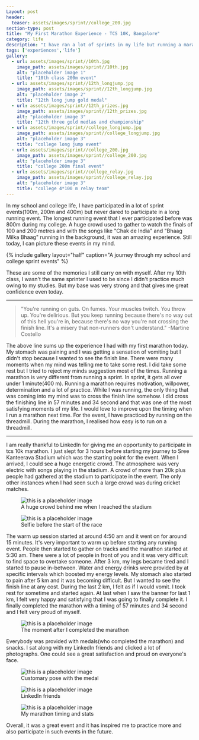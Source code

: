 ```yaml
---
Layout: post
header:
  teaser: assets/images/sprint//college_200.jpg
section-type: post
title: "My First Marathon Experience - TCS 10K, Bangalore"
category: life
description: "I have ran a lot of sprints in my life but running a marathon was a completely different experience. Crossing the finishing line gives you a great satisfaction and joy"
tags: ['experiences','life']
gallery:
  - url: assets/images/sprint//10th.jpg
    image_path: assets/images/sprint//10th.jpg
    alt: "placeholder image 1"
    title: "10th class 200m event"
  - url: assets/images/sprint//12th_longjump.jpg
    image_path: assets/images/sprint//12th_longjump.jpg
    alt: "placeholder image 2"
    title: "12th long jump gold medal"
  - url: assets/images/sprint//12th_prizes.jpg
    image_path: assets/images/sprint//12th_prizes.jpg
    alt: "placeholder image 3"
    title: "12th three gold medlas and championship"
  - url: assets/images/sprint//college_longjump.jpg
    image_path: assets/images/sprint//college_longjump.jpg
    alt: "placeholder image 3"
    title: "college long jump event"
  - url: assets/images/sprint//college_200.jpg
    image_path: assets/images/sprint//college_200.jpg
    alt: "placeholder image 3"
    title: "college 200m final event"
  - url: assets/images/sprint//college_relay.jpg
    image_path: assets/images/sprint//college_relay.jpg
    alt: "placeholder image 3"
    title: "college 4*100 m relay team"
---
```


In my school and college life, I have participated in a lot of sprint events(100m, 200m and 400m) but never dared to participate in a long running event. The longest running event that I ever participated before was 800m during my college.
A huge crowd used to gather to watch the finals of 100 and 200 metres and with the songs like "Chak de India" and "Bhaag Milka Bhaag" running in the background, it was an amazing experience. Still today, I can picture these events in my mind.

{% include gallery layout="half" caption="A journey through my school and college sprint events" %}

These are some of the memories I still carry on with myself. After my 10th class, I wasn't the same sprinter I used to be since I didn't practice much owing to my studies. But my base was very strong and that gives me great confidence even today.

---

> "You're running on guts. On fumes. Your muscles twitch. You throw up. You're delirious. But you keep running because there's no way out of this hell you're in, because there's no way you're not crossing the finish line. It's a misery that non-runners don't understand."
-Martine Costello

The above line sums up the experience I had with my first marathon today. My stomach was paining and I was getting a sensation of vomiting but I didn't stop because I wanted to see the finish line. There were many moments when my mind was telling me to take some rest. I did take some rest but I tried to reject my minds suggestion most of the times.
Running a marathon is very different from running a sprint. In sprint, it gets all over under 1 minute(400 m). Running a marathon requires motivation, willpower, determination and a lot of practice. While I was running, the only thing that was coming into my mind was to cross the finish line somehow. I did cross the finishing line in 57 minutes and 34 second and that was one of the most
satisfying moments of my life. I would love to improve upon the timing when I run a marathon next time. For the event, I have practiced by running on the threadmill. During the marathon, I realised how easy is to run on a threadmill. 

---

I am really thankful to LinkedIn for giving me an opportunity to participate in tcs 10k marathon. I just slept for 3 hours before starting my journey to Sree Kanteerava Stadium which was the starting point for the event. When I arrived, I could see a huge energetic crowd. The atmosphere was very electric with songs playing in the stadium.
A crowd of more than 20k plus people had gathered at the stadium to participate in the event. The only other instances when I had seen such a large crowd was during cricket matches.

<figure>
  <img src="/assets/images/tcs10k//crowd.jpg" alt="this is a placeholder image">
  <figcaption>A huge crowd behind me when I reached the stadium</figcaption>
</figure>

<figure>
  <img src="/assets/images/tcs10k//selfie.jpg" alt="this is a placeholder image">
  <figcaption>Selfie before the start of the race</figcaption>
</figure>

The warm up session started at around 4:50 am and it went on for around 15 minutes. It's very important to warm up before starting any running event. People then started to gather on tracks and the marathon started at 5:30 am. There were a lot of people in front of you and it was very difficult to find space to overtake someone.
After 3 km, my legs became tired and I started to pause in-between. Water and energy drinks were provided by at specific intervals which boosted my energy levels. My stomach also started to pain after 5 km and it was becoming difficult. But I wanted to see the finish line at any cost. During the last 2 km, I felt as if I would vomit. I took rest for sometime and started again. 
At last when I saw the banner for last 1 km, I felt very happy and satisfying that I was going to finally complete it. I finally completed the marathon with a timing of 57 minutes and 34 second and I felt very proud of myself.

<figure>
  <img src="/assets/images/tcs10k//completed.jpg" alt="this is a placeholder image">
  <figcaption>The moment after I completed the marathon</figcaption>
</figure>

Everybody was provided with medals(who completed the marathon) and snacks. I sat along with my LinkedIn friends and clicked a lot of photographs. One could see a great satisfaction and proud on everyone's face.

<figure>
  <img src="/assets/images/tcs10k//medalpose_1.jpg" alt="this is a placeholder image">
  <figcaption>Customary pose with the medal</figcaption>
</figure>

<figure>
  <img src="/assets/images/tcs10k//linkedin.jpg" alt="this is a placeholder image">
  <figcaption>LinkedIn friends</figcaption>
</figure>

<figure>
  <img src="/assets/images/tcs10k//timing.jpg" alt="this is a placeholder image">
  <figcaption>My marathon timing and stats</figcaption>
</figure>

Overall, it was a great event and it has inspired me to practice more and also participate in such events in the future.



